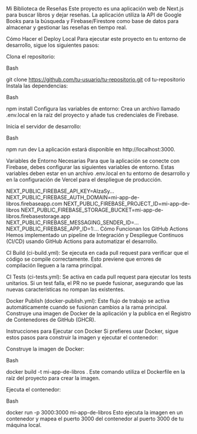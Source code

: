 Mi Biblioteca de Reseñas
Este proyecto es una aplicación web de Next.js para buscar libros y dejar reseñas. La aplicación utiliza la API de Google Books para la búsqueda y Firebase/Firestore como base de datos para almacenar y gestionar las reseñas en tiempo real.

Cómo Hacer el Deploy Local
Para ejecutar este proyecto en tu entorno de desarrollo, sigue los siguientes pasos:

Clona el repositorio:

Bash

git clone https://github.com/tu-usuario/tu-repositorio.git
cd tu-repositorio
Instala las dependencias:

Bash

npm install
Configura las variables de entorno:
Crea un archivo llamado .env.local en la raíz del proyecto y añade tus credenciales de Firebase.

Inicia el servidor de desarrollo:

Bash

npm run dev
La aplicación estará disponible en http://localhost:3000.

Variables de Entorno Necesarias
Para que la aplicación se conecte con Firebase, debes configurar las siguientes variables de entorno. Estas variables deben estar en un archivo .env.local en tu entorno de desarrollo y en la configuración de Vercel para el despliegue de producción.

NEXT_PUBLIC_FIREBASE_API_KEY=AIzaSy...
NEXT_PUBLIC_FIREBASE_AUTH_DOMAIN=mi-app-de-libros.firebaseapp.com
NEXT_PUBLIC_FIREBASE_PROJECT_ID=mi-app-de-libros
NEXT_PUBLIC_FIREBASE_STORAGE_BUCKET=mi-app-de-libros.firebasestorage.app
NEXT_PUBLIC_FIREBASE_MESSAGING_SENDER_ID=...
NEXT_PUBLIC_FIREBASE_APP_ID=1:...
Cómo Funcionan los GitHub Actions
Hemos implementado un pipeline de Integración y Despliegue Continuos (CI/CD) usando GitHub Actions para automatizar el desarrollo.

CI Build (ci-build.yml): Se ejecuta en cada pull request para verificar que el código se compile correctamente. Esto previene que errores de compilación lleguen a la rama principal.

CI Tests (ci-tests.yml): Se activa en cada pull request para ejecutar los tests unitarios. Si un test falla, el PR no se puede fusionar, asegurando que las nuevas características no rompan las existentes.

Docker Publish (docker-publish.yml): Este flujo de trabajo se activa automáticamente cuando se fusionan cambios a la rama principal. Construye una imagen de Docker de la aplicación y la publica en el Registro de Contenedores de GitHub (GHCR).

Instrucciones para Ejecutar con Docker
Si prefieres usar Docker, sigue estos pasos para construir la imagen y ejecutar el contenedor:

Construye la imagen de Docker:

Bash

docker build -t mi-app-de-libros .
Este comando utiliza el Dockerfile en la raíz del proyecto para crear la imagen.

Ejecuta el contenedor:

Bash

docker run -p 3000:3000 mi-app-de-libros
Esto ejecuta la imagen en un contenedor y mapea el puerto 3000 del contenedor al puerto 3000 de tu máquina local.
